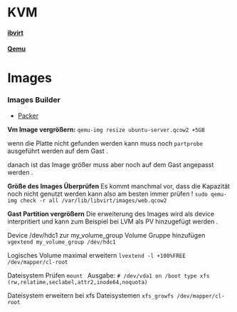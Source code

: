 KVM
====

#### [ibvirt](../libvirt)

#### [Qemu](../qemu)

Images
======

### Images Builder 
* [Packer](../packer)

**Vm Image vergrößern:**
`qemu-img resize ubuntu-server.qcow2 +5GB`

wenn die Platte nicht gefunden werden kann muss noch `partprobe` ausgeführt werden auf dem Gast . 

danach ist das Image größer muss aber noch auf dem Gast  angepasst werden .

**Größe des Images Überprüfen**
Es kommt manchmal vor, dass die Kapazität noch nicht genutzt werden kann also am besten immer prüfen !
`sudo qemu-img check -r all /var/lib/libvirt/images/web.qcow2`

**Gast Partition vergrößern**
Die erweiterung des Images wird als device interpritiert und kann zum Beispiel bei LVM als PV hinzugefügt werden .

Device  /dev/hdc1 zur my_volume_group Volume Gruppe hinzufügen 
`vgextend my_volume_group /dev/hdc1`

Logisches Volume maximal erweitern
`lvextend -l +100%FREE /dev/mapper/cl-root`

Dateisystem Prüfen
`mount `
Ausgabe: 
`# /dev/vda1 on /boot type xfs (rw,relatime,seclabel,attr2,inode64,noquota) `

Dateisystem erweitern bei xfs Dateisystemen
`xfs_growfs /dev/mapper/cl-root`



